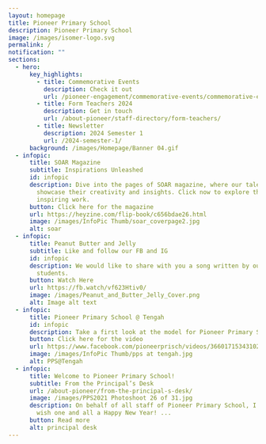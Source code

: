 ```yaml
---
layout: homepage
title: Pioneer Primary School
description: Pioneer Primary School
image: /images/isomer-logo.svg
permalink: /
notification: ""
sections:
  - hero:
      key_highlights:
        - title: Commemorative Events
          description: Check it out
          url: /pioneer-engagement/commemorative-events/commemorative-events/
        - title: Form Teachers 2024
          description: Get in touch
          url: /about-pioneer/staff-directory/form-teachers/
        - title: Newsletter
          description: 2024 Semester 1
          url: /2024-semester-1/
      background: /images/Homepage/Banner 04.gif
  - infopic:
      title: SOAR Magazine
      subtitle: Inspirations Unleashed
      id: infopic
      description: Dive into the pages of SOAR magazine, where our talented students
        showcase their creativity and insights. Click now to explore their
        inspiring work.
      button: Click here for the magazine
      url: https://heyzine.com/flip-book/c656bdae26.html
      image: /images/InfoPic Thumb/soar_coverpage2.jpg
      alt: soar
  - infopic:
      title: Peanut Butter and Jelly
      subtitle: Like and follow our FB and IG
      id: infopic
      description: We would like to share with you a song written by our very own P6
        students.
      button: Watch Here
      url: https://fb.watch/vf623Htiv0/
      image: /images/Peanut_and_Butter_Jelly_Cover.png
      alt: Image alt text
  - infopic:
      title: Pioneer Primary School @ Tengah
      id: infopic
      description: Take a first look at the model for Pioneer Primary School @ Tengah!
      button: Click here for the video
      url: https://www.facebook.com/pioneerprisch/videos/3660171534310278/
      image: /images/InfoPic Thumb/pps at tengah.jpg
      alt: PPS@Tengah
  - infopic:
      title: Welcome to Pioneer Primary School!
      subtitle: From the Principal’s Desk
      url: /about-pioneer/from-the-principal-s-desk/
      image: /images/PPS2021 Photoshoot 26 of 31.jpg
      description: On behalf of all staff of Pioneer Primary School, I would like to
        wish one and all a Happy New Year! ...
      button: Read more
      alt: principal desk
---
```

